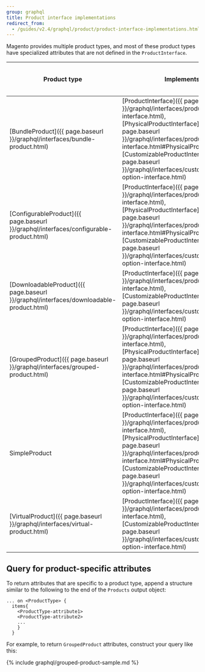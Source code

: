 ```yaml
---
group: graphql
title: Product interface implementations
redirect_from:
  - /guides/v2.4/graphql/product/product-interface-implementations.html
---
```


Magento provides multiple product types, and most of these product types have specialized attributes that are not defined in the `ProductInterface`.

Product type | Implements | Has product-specific attributes?
--- | --- | ---
[BundleProduct]({{ page.baseurl }}/graphql/interfaces/bundle-product.html) | [ProductInterface]({{ page.baseurl }}/graphql/interfaces/product-interface.html), [PhysicalProductInterface]({{ page.baseurl }}/graphql/interfaces/product-interface.html#PhysicalProductInterface), [CustomizableProductInterface]({{ page.baseurl }}/graphql/interfaces/customizable-option-interface.html) | Yes
[ConfigurableProduct]({{ page.baseurl }}/graphql/interfaces/configurable-product.html) | [ProductInterface]({{ page.baseurl }}/graphql/interfaces/product-interface.html), [PhysicalProductInterface]({{ page.baseurl }}/graphql/interfaces/product-interface.html#PhysicalProductInterface), [CustomizableProductInterface]({{ page.baseurl }}/graphql/interfaces/customizable-option-interface.html) | Yes
[DownloadableProduct]({{ page.baseurl }}/graphql/interfaces/downloadable-product.html) | [ProductInterface]({{ page.baseurl }}/graphql/interfaces/product-interface.html),  [CustomizableProductInterface]({{ page.baseurl }}/graphql/interfaces/customizable-option-interface.html)  | Yes
[GroupedProduct]({{ page.baseurl }}/graphql/interfaces/grouped-product.html) | [ProductInterface]({{ page.baseurl }}/graphql/interfaces/product-interface.html), [PhysicalProductInterface]({{ page.baseurl }}/graphql/interfaces/product-interface.html#PhysicalProductInterface), [CustomizableProductInterface]({{ page.baseurl }}/graphql/interfaces/customizable-option-interface.html) | Yes
SimpleProduct | [ProductInterface]({{ page.baseurl }}/graphql/interfaces/product-interface.html), [PhysicalProductInterface]({{ page.baseurl }}/graphql/interfaces/product-interface.html#PhysicalProductInterface), [CustomizableProductInterface]({{ page.baseurl }}/graphql/interfaces/customizable-option-interface.html) | No
[VirtualProduct]({{ page.baseurl }}/graphql/interfaces/virtual-product.html) | [ProductInterface]({{ page.baseurl }}/graphql/interfaces/product-interface.html),  [CustomizableProductInterface]({{ page.baseurl }}/graphql/interfaces/customizable-option-interface.html) | No

## Query for product-specific attributes

To return attributes that are specific to a product type, append a structure similar to the following to the end of the `Products` output object:

```text
... on <ProductType> {
  items{
    <ProductType-attribute1>
    <ProductType-attribute2>
    ...
    }
  }
```

For example, to return `GroupedProduct` attributes, construct your query like this:

{% include graphql/grouped-product-sample.md %}
